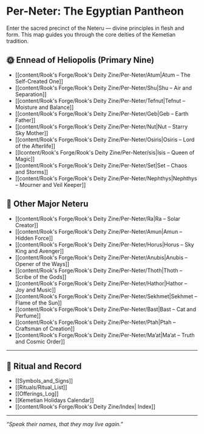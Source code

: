 # Per-Neter: The Egyptian Pantheon

Enter the sacred precinct of the Neteru — divine principles in flesh and form. This map guides you through the core deities of the Kemetian tradition.

## 🌞 Ennead of Heliopolis (Primary Nine)
- [[content/Rook's Forge/Rook's Deity Zine/Per-Neter/Atum|Atum – The Self-Created One]]
- [[content/Rook's Forge/Rook's Deity Zine/Per-Neter/Shu|Shu – Air and Separation]]
- [[content/Rook's Forge/Rook's Deity Zine/Per-Neter/Tefnut|Tefnut – Moisture and Balance]]
- [[content/Rook's Forge/Rook's Deity Zine/Per-Neter/Geb|Geb – Earth Father]]
- [[content/Rook's Forge/Rook's Deity Zine/Per-Neter/Nut|Nut – Starry Sky Mother]]
- [[content/Rook's Forge/Rook's Deity Zine/Per-Neter/Osiris|Osiris – Lord of the Afterlife]]
- [[Icontent/Rook's Forge/Rook's Deity Zine/Per-Neter/sis|Isis – Queen of Magic]]
- [[content/Rook's Forge/Rook's Deity Zine/Per-Neter/Set|Set – Chaos and Storms]]
- [[content/Rook's Forge/Rook's Deity Zine/Per-Neter/Nephthys|Nephthys – Mourner and Veil Keeper]]

## 🐾 Other Major Neteru
- [[content/Rook's Forge/Rook's Deity Zine/Per-Neter/Ra|Ra – Solar Creator]]
- [[content/Rook's Forge/Rook's Deity Zine/Per-Neter/Amun|Amun – Hidden Force]]
- [[content/Rook's Forge/Rook's Deity Zine/Per-Neter/Horus|Horus – Sky King and Avenger]]
- [[content/Rook's Forge/Rook's Deity Zine/Per-Neter/Anubis|Anubis – Opener of the Ways]]
- [[content/Rook's Forge/Rook's Deity Zine/Per-Neter/Thoth|Thoth – Scribe of the Gods]]
- [[content/Rook's Forge/Rook's Deity Zine/Per-Neter/Hathor|Hathor – Joy and Music]]
- [[content/Rook's Forge/Rook's Deity Zine/Per-Neter/Sekhmet|Sekhmet – Flame of the Sun]]
- [[content/Rook's Forge/Rook's Deity Zine/Per-Neter/Bast|Bast – Cat and Perfume]]
- [[content/Rook's Forge/Rook's Deity Zine/Per-Neter/Ptah|Ptah – Craftsman of Creation]]
- [[content/Rook's Forge/Rook's Deity Zine/Per-Neter/Ma’at|Ma’at – Truth and Cosmic Order]]

---

## 🏺 Ritual and Record

- [[Symbols_and_Signs]]
- [[Rituals/Ritual_List]]
- [[Offerings_Log]]
- [[Kemetian Holidays Calendar]]
- [[content/Rook's Forge/Rook's Deity Zine/Index| Index]]

---

*“Speak their names, that they may live again.”*
